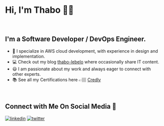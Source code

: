 # Hi, I'm Thabo 👋🏽

<br>

## **I'm a Software Developer / DevOps Engineer.**
- 🚀  I specialize in AWS cloud development, with experience in design and implementation.
- 💻  Check out my blog [thabo-lebelo](https://www.thabo-lebelo.com/) where occasionally share IT content.
- 😃  I am passionate about my work and always eager to connect with other experts.
- 📚  See all my Certifications here 👉🏽 [Credly](https://www.credly.com/users/thabo-lebelo)

<br>

## **Connect with Me On Social Media** 📱 &nbsp;

<a href="https://www.linkedin.com/in/thabolebelo/"><img src="https://img.icons8.com/color/96/000000/linkedin.png" alt="linkedin"/></a>
<a href="https://twitter.com/tl_lebelo" target="_blank"><img src="https://img.icons8.com/color/96/000000/twitter.png" alt="twitter"/></a>

<br>
